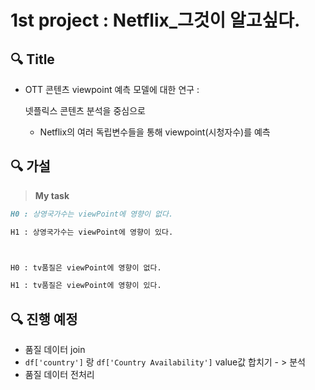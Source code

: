 # 1st project : Netflix_그것이 알고싶다.



## 🔍 Title

- OTT 콘텐츠 viewpoint 예측 모델에 대한 연구 :

   

  넷플릭스 콘텐츠 분석을 중심으로

  - Netflix의 여러 독립변수들을 통해 viewpoint(시청자수)를 예측

## 🔍 가설 

> **My task**

```markdown
H0 : 상영국가수는 viewPoint에 영향이 없다.

H1 : 상영국가수는 viewPoint에 영향이 있다.



H0 : tv품질은 viewPoint에 영향이 없다.

H1 : tv품질은 viewPoint에 영향이 있다.
```



## 🔍 진행 예정

- 품질 데이터 join
- `df['country']` 랑 `df['Country Availability']` value값 합치기 - > 분석 
- 품질 데이터 전처리

